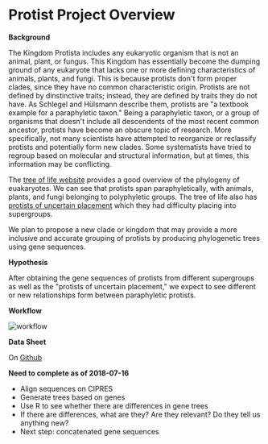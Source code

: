 # Protist Project Overview

**Background**

The Kingdom Protista includes any eukaryotic organism that is not an animal, plant, or fungus.  This Kingdom has essentially become the dumping ground of any eukaryote that lacks one or more defining characteristics of animals, plants, and fungi. This is because protists don't form proper clades, since they have no common characteristic origin. Protists are not defined by dinstinctive traits; instead, they are defined by traits they do not have. As Schlegel and Hülsmann describe them, protists are "a textbook example for a paraphyletic taxon." Being a paraphyletic taxon, or a group of organisms that doesn't include all descendents of the most recent common ancestor, protists have become an obscure topic of research.  More specifically, not many scientists have attempted to reorganize or reclassify protists and potentially form new clades. Some systematists have tried to regroup based on molecular and structural information, but at times, this information may be conflicting. 

The [tree of life website](http://tolweb.org/Eukaryotes/3) provides a good overview of the phylogeny of euakaryotes. We can see that protists span paraphyletically, with animals, plants, and fungi belonging to polyphyletic groups. The tree of life also has [protists of uncertain placement](http://tolweb.org/Protists_of_uncertain_placement/2383) which they had difficulty placing into supergroups. 

We plan to propose a new clade or kingdom that may provide a more inclusive and accurate grouping of protists by producing phylogenetic trees using gene sequences. 

**Hypothesis**

After obtaining the gene sequences of protists from different supergroups as well as the "protists of uncertain placement," we expect to see different or new relationships form between paraphyletic protists. 

**Workflow**

![workflow](https://user-images.githubusercontent.com/26017826/42791701-f5c0a0a0-893f-11e8-94db-c74cb4d807ef.png)

**Data Sheet** 

On [Github](https://github.com/HannahHChu/Notebooks/blob/master/Protists/protists_datasheet.csv)

**Need to complete as of 2018-07-16**

* Align sequences on CIPRES
* Generate trees based on genes
* Use R to see whether there are differences in gene trees
* If there are differences, what are they? Are they relevant? Do they tell us anything new?
* Next step: concatenated gene sequences